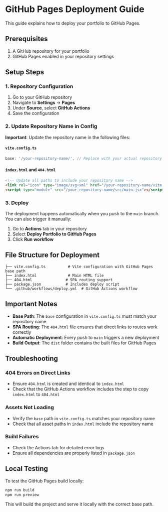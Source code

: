 # GitHub Pages Deployment Guide

This guide explains how to deploy your portfolio to GitHub Pages.

## Prerequisites

1. A GitHub repository for your portfolio
2. GitHub Pages enabled in your repository settings

## Setup Steps

### 1. Repository Configuration

1. Go to your GitHub repository
2. Navigate to **Settings** → **Pages**
3. Under **Source**, select **GitHub Actions**
4. Save the configuration

### 2. Update Repository Name in Config

**Important**: Update the repository name in the following files:

#### `vite.config.ts`
```typescript
base: '/your-repository-name/', // Replace with your actual repository name
```

#### `index.html` and `404.html`
```html
<!-- Update all paths to include your repository name -->
<link rel="icon" type="image/svg+xml" href="/your-repository-name/vite.svg" />
<script type="module" src="/your-repository-name/src/main.jsx"></script>
```

### 3. Deploy

The deployment happens automatically when you push to the `main` branch. You can also trigger it manually:

1. Go to **Actions** tab in your repository
2. Select **Deploy Portfolio to GitHub Pages**
3. Click **Run workflow**

## File Structure for Deployment

```
├── vite.config.ts          # Vite configuration with GitHub Pages base path
├── index.html              # Main HTML file
├── 404.html               # SPA routing support
├── package.json           # Includes deploy script
└── .github/workflows/deploy.yml  # GitHub Actions workflow
```

## Important Notes

- **Base Path**: The `base` configuration in `vite.config.ts` must match your repository name
- **SPA Routing**: The `404.html` file ensures that direct links to routes work correctly
- **Automatic Deployment**: Every push to `main` triggers a new deployment
- **Build Output**: The `dist` folder contains the built files for GitHub Pages

## Troubleshooting

### 404 Errors on Direct Links
- Ensure `404.html` is created and identical to `index.html`
- Check that the GitHub Actions workflow includes the step to copy `index.html` to `404.html`

### Assets Not Loading
- Verify the `base` path in `vite.config.ts` matches your repository name
- Check that all asset paths in `index.html` include the repository name

### Build Failures
- Check the Actions tab for detailed error logs
- Ensure all dependencies are properly listed in `package.json`

## Local Testing

To test the GitHub Pages build locally:

```bash
npm run build
npm run preview
```

This will build the project and serve it locally with the correct base path.
